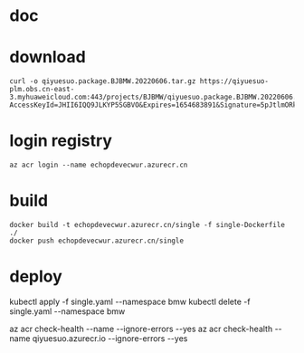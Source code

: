 # doc

# download
```
curl -o qiyuesuo.package.BJBMW.20220606.tar.gz https://qiyuesuo-plm.obs.cn-east-3.myhuaweicloud.com:443/projects/BJBMW/qiyuesuo.package.BJBMW.20220606.tar.gz?AccessKeyId=JHII6IQQ9JLKYP5SGBVO&Expires=1654683891&Signature=5pJtlmORk4VTmeejcg9GuGqGClw%3D
```

# login registry
```
az acr login --name echopdevecwur.azurecr.cn
```

# build

```
docker build -t echopdevecwur.azurecr.cn/single -f single-Dockerfile ./
docker push echopdevecwur.azurecr.cn/single
```

# deploy
kubectl apply -f single.yaml --namespace bmw
kubectl delete -f single.yaml --namespace bmw

az acr check-health --name <myregistry> --ignore-errors --yes
az acr check-health --name qiyuesuo.azurecr.io --ignore-errors --yes
